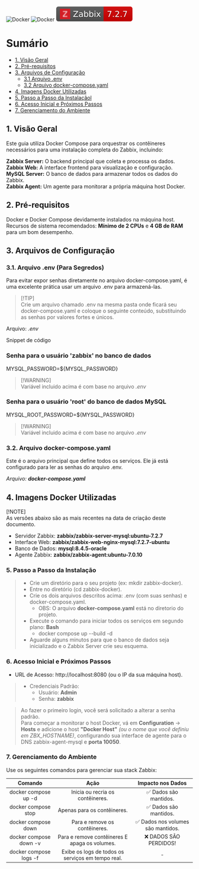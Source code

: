 ![Docker](https://img.shields.io/badge/docker-%230db7ed.svg?style=for-the-badge&logo=docker&logoColor=white)
![Docker](https://img.shields.io/badge/MySQL-005C84?style=for-the-badge&logo=mysql&logoColor=white)
![Zabbix](/icons/zabbix-badge.svg)

# Sumário
- [1. Visão Geral](#1-visão-geral)
- [2. Pré-requisitos](#2-pré-requisito)
- [3. Arquivos de Configuração](#3-arquivos-de-configuração)
  - [3.1 Arquivo .env](#31-arquivo-env-para-segredos)
  - [3.2 Arquivo docker-compose.yaml](#32-Arquivo-docker-compose.yaml)
- [4. Imagens Docker Utilizadas](#4-Imagens-Docker-Utilizadas)
- [5. Passo a Passo da Instalaçãol](#5-Passo-a-Passo-da-Instalação)
- [6. Acesso Inicial e Próximos Passos](#6-Acesso-Inicial-e-Próximos-Passos)
- [7. Gerenciamento do Ambiente](#7-Gerenciamento-do-Ambiente)

## 1. Visão Geral
Este guia utiliza Docker Compose para orquestrar os contêineres necessários para uma instalação completa do Zabbix, incluindo:

<b>Zabbix Server:</b> O backend principal que coleta e processa os dados.<br>
<b>Zabbix Web:</b> A interface frontend para visualização e configuração.<br>
<b>MySQL Server:</b> O banco de dados para armazenar todos os dados do Zabbix.<br>
<b>Zabbix Agent:</b> Um agente para monitorar a própria máquina host Docker.<br>

## 2. Pré-requisitos
Docker e Docker Compose devidamente instalados na máquina host.
Recursos de sistema recomendados: <b>Mínimo de 2 CPUs</b> e <b>4 GB de RAM</b> para um bom desempenho.

## 3. Arquivos de Configuração
### 3.1. Arquivo .env (Para Segredos)
Para evitar expor senhas diretamente no arquivo docker-compose.yaml, é uma excelente prática usar um arquivo .env para armazená-las.

> [!TIP]<br>
> Crie um arquivo chamado .env na mesma pasta onde ficará seu docker-compose.yaml e coloque o seguinte conteúdo, substituindo as senhas por valores fortes e únicos.

Arquivo: <i>.env</i>

Snippet de código

### Senha para o usuário 'zabbix' no banco de dados
MYSQL_PASSWORD=${MYSQL_PASSWORD}
> [!WARNING]<br>
> Variável incluido acima é com base no arquivo <i>.env</i>

### Senha para o usuário 'root' do banco de dados MySQL
MYSQL_ROOT_PASSWORD=${MYSQL_PASSWORD}
> [!WARNING]<br>
> Variável incluido acima é com base no arquivo <i>.env</i>


### 3.2. Arquivo docker-compose.yaml
Este é o arquivo principal que define todos os serviços. Ele já está configurado para ler as senhas do arquivo .env.

<i>Arquivo: <b>docker-compose.yaml</b></i>


## 4. Imagens Docker Utilizadas
[!NOTE]<br>
As versões abaixo são as mais recentes na data de criação deste documento.

  - Servidor Zabbix: <b>zabbix/zabbix-server-mysql:ubuntu-7.2.7</b>
  - Interface Web: <b>zabbix/zabbix-web-nginx-mysql:7.2.7-ubuntu</b>
  - Banco de Dados: <b>mysql:8.4.5-oracle</b>
  - Agente Zabbix: <b>zabbix/zabbix-agent:ubuntu-7.0.10</b>


### 5. Passo a Passo da Instalação
> - Crie um diretório para o seu projeto (ex: mkdir zabbix-docker).<br>
> - Entre no diretório (cd zabbix-docker).<br>
> - Crie os dois arquivos descritos acima: .env (com suas senhas) e docker-compose.yaml.<br>
>   - OBS: O arquivo <b>docker-compose.yaml</b> está no diretorio do projeto.
> - Execute o comando para iniciar todos os serviços em segundo plano: <b>Bash</b><br>
>   - docker compose up --build -d<br>
>  - Aguarde alguns minutos para que o banco de dados seja inicializado e o Zabbix Server crie seu esquema.

### 6. Acesso Inicial e Próximos Passos
- URL de Acesso: http://localhost:8080 (ou o IP da sua máquina host).<br>
>  - Credenciais Padrão:
>    - Usuário: <b>Admin</b>
>    - Senha: <b>zabbix</b><br>

> Ao fazer o primeiro login, você será solicitado a alterar a senha padrão.<br>
Para começar a monitorar o host Docker, vá em <b>Configuration</b> -> <b>Hosts</b> e adicione o host <b>"Docker Host"</b> <i>(ou o nome que você definiu em ZBX_HOSTNAME)</i>, configurando sua interface de agente para o DNS zabbix-agent-mysql e <b>porta 10050</b>.

### 7. Gerenciamento do Ambiente
Use os seguintes comandos para gerenciar sua stack Zabbix:

| Comando |	Ação | Impacto nos Dados |
|  :---:  | :---: |   :---: |
| docker compose up -d | Inicia ou recria os contêineres. |	✅ Dados são mantidos.
| docker compose stop	| Apenas para os contêineres.	| ✅ Dados são mantidos.
| docker compose down |	Para e remove os contêineres. |	✅ Dados nos volumes são mantidos.
| docker compose down -v |	Para e remove contêineres E apaga os volumes.	| ❌ DADOS SÃO PERDIDOS!
| docker compose logs -f	| Exibe os logs de todos os serviços em tempo real. |	-